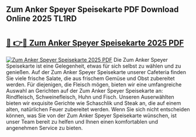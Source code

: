 ## Zum Anker Speyer Speisekarte PDF Download Online 2025 TL1RD

# <h2><a href="http://gcc77g1.nevu.top/?p=Zum+Anker+Speyer+Speisekarte">🔗 👉🔴 Zum Anker Speyer Speisekarte 2025 PDF</a></h2>

[![Zum Anker Speyer Speisekarte 2025 PDF](https://i.imgur.com/dBaPXMq.png)](http://gcc77g1.nevu.top/?p=Zum+Anker+Speyer+Speisekarte)
Die Zum Anker Speyer Speisekarte ist eine Gelegenheit, etwas für sich selbst zu wählen und zu genießen. Auf der Zum Anker Speyer Speisekarte unserer Cafeteria finden Sie viele frische Salate, die aus frischem Gemüse und Obst zubereitet werden. Für diejenigen, die Fleisch mögen, bieten wir eine umfangreiche Auswahl an Gerichten auf der Zum Anker Speyer Speisekarte an: Rindfleisch, Schweinefleisch, Huhn und Fisch. Unseren Auserwählten bieten wir exquisite Gerichte wie Schaschlik und Steak an, die auf einem alten, natürlichen Feuer zubereitet werden. Wenn Sie sich nicht entscheiden können, was Sie von der Zum Anker Speyer Speisekarte wünschen, ist unser Team bereit zu helfen und Ihnen einen komfortablen und angenehmen Service zu bieten.
